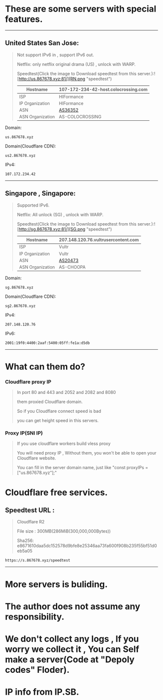 # These are some servers with special features.

------

## United States San Jose:

> Not support IPv6 in , support IPv6 out.
>
> Netflix: only netflix original drama (US) , unlock with WARP.
>
> Speedtest(Click the image to Download speedtest from this server.):![http://us.867678.xyz:81/](RN.png "speedtest")
>
> | Hostname         | 107-172-234-42-host.colocrossing.com   |
> | ---------------- | -------------------------------------- |
> | ISP              | HIFormance                             |
> | IP Organization  | HIFormance                             |
> | ASN              | [AS36352](https://ip.sb/whois/AS36352) |
> | ASN Organization | AS-COLOCROSSING                        |

Domain:

```
us.867678.xyz
```

Domain(Cloudflare CDN):

```
us2.867678.xyz
```

IPv4:

```
107.172.234.42
```

------

## Singapore , Singapore:

> Supported IPv6.
>
> Netflix:  All unlock (SG) , unlock with WARP.
>
> Speedtest(Click the image to Download speedtest from this server.):![http://sg.867678.xyz:81/](SG.png "speedtest")
>
> | Hostname         | 	207.148.120.76.vultrusercontent.com    |
> | ---------------- | ---------------------------------------- |
> | ISP              | 	Vultr                              |
> | IP Organization  | 	Vultr                             |
> | ASN              | [AS20473](https://ip.sb/whois/AS20473) |
> | ASN Organization | 	AS-CHOOPA                         |

Domain:

```
sg.867678.xyz
```

Domain(Cloudflare CDN):

```
sg2.867678.xyz
```

IPv4:

```
207.148.120.76
```

IPv6:

```
2001:19f0:4400:2aaf:5400:05ff:fe1a:d5db
```
------

# What can them do?

### Cloudflare proxy IP

> In port 80 and 443 and 2052 and 2082 and 8080
>
> them proxied Cloudflare domain. 
>
> So if you Cloudflare connect speed is bad 
>
> you can get height speed in this servers.



### Proxy IP(SNI IP)

> If you use cloudflare workers build vless proxy
>
> You will need proxy IP , Without them, you won't be able to open your Cloudflare website.
>
> You can fill in the server domain name, just like "const proxyIPs = ["us.867678.xyz"];"



# Cloudflare free services.

## Speedtest URL :

> Cloudflare R2 
>
> File size : 300MB(286MiB(300,000,000Bytes))
>
> Sha256: e8671610daa5dc152578d9bfe8e25346aa73fa600f908b235f55bf51d0eb5a05 

```
https://s.867678.xyz/speedtest
```

------


# More servers is buliding.

# The author does not assume any responsibility.

# We don't collect any logs , If you worry we collect it , You can Self make a server(Code at "Depoly codes" Floder).

# IP info from IP.SB.
